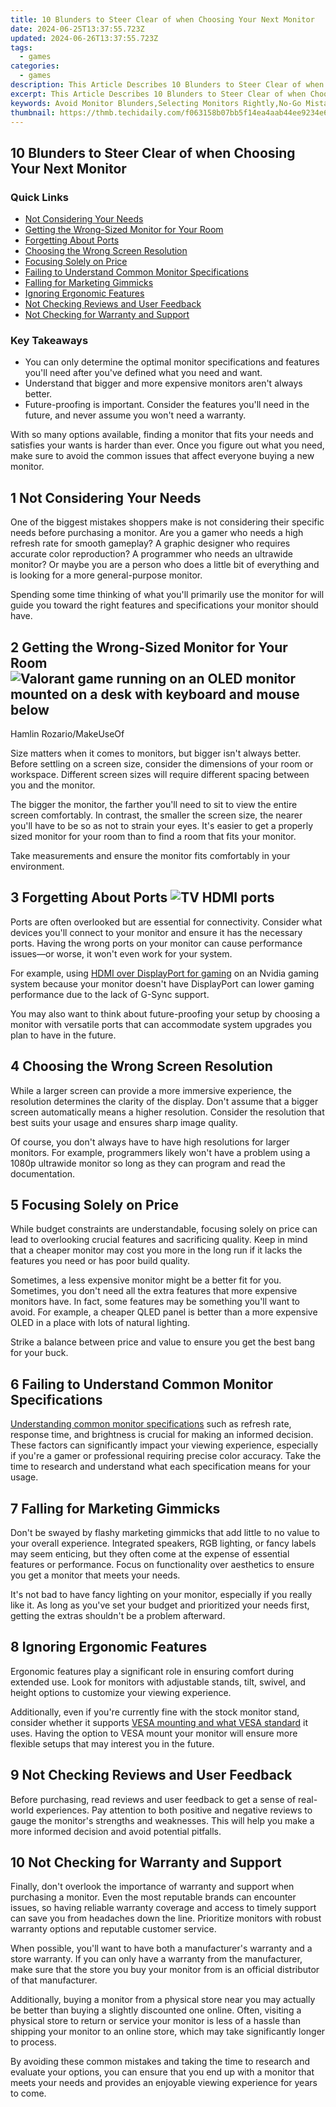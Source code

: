 ```yaml
---
title: 10 Blunders to Steer Clear of when Choosing Your Next Monitor
date: 2024-06-25T13:37:55.723Z
updated: 2024-06-26T13:37:55.723Z
tags:
  - games
categories:
  - games
description: This Article Describes 10 Blunders to Steer Clear of when Choosing Your Next Monitor
excerpt: This Article Describes 10 Blunders to Steer Clear of when Choosing Your Next Monitor
keywords: Avoid Monitor Blunders,Selecting Monitors Rightly,No-Go Mistakes in Monitor Choice,Optimal Monitor Selection Guide,Common Monitor Errors,Monitor Selection Tips,How to Avoid Monitor Mistakes
thumbnail: https://thmb.techidaily.com/f063158b07bb5f14ea4aab44ee9234e61e405ad94aec937242bb379ea450f563.jpg
---
```


## 10 Blunders to Steer Clear of when Choosing Your Next Monitor

### Quick Links

* [Not Considering Your Needs](#not-considering-your-needs)
* [Getting the Wrong-Sized Monitor for Your Room](#getting-the-wrong-sized-monitor-for-your-room)
* [Forgetting About Ports](#forgetting-about-ports)
* [Choosing the Wrong Screen Resolution](#choosing-the-wrong-screen-resolution)
* [Focusing Solely on Price](#focusing-solely-on-price)
* [Failing to Understand Common Monitor Specifications](#failing-to-understand-common-monitor-specifications)
* [Falling for Marketing Gimmicks](#falling-for-marketing-gimmicks)
* [Ignoring Ergonomic Features](#ignoring-ergonomic-features)
* [Not Checking Reviews and User Feedback](#not-checking-reviews-and-user-feedback)
* [Not Checking for Warranty and Support](#not-checking-for-warranty-and-support)

### Key Takeaways

* You can only determine the optimal monitor specifications and features you'll need after you've defined what you need and want.
* Understand that bigger and more expensive monitors aren't always better.
* Future-proofing is important. Consider the features you'll need in the future, and never assume you won't need a warranty.

 With so many options available, finding a monitor that fits your needs and satisfies your wants is harder than ever. Once you figure out what you need, make sure to avoid the common issues that affect everyone buying a new monitor.

## 1 Not Considering Your Needs

 One of the biggest mistakes shoppers make is not considering their specific needs before purchasing a monitor. Are you a gamer who needs a high refresh rate for smooth gameplay? A graphic designer who requires accurate color reproduction? A programmer who needs an ultrawide monitor? Or maybe you are a person who does a little bit of everything and is looking for a more general-purpose monitor.

 Spending some time thinking of what you'll primarily use the monitor for will guide you toward the right features and specifications your monitor should have.

## 2 Getting the Wrong-Sized Monitor for Your Room ![Valorant game running on an OLED monitor mounted on a desk with keyboard and mouse below](https://static1.makeuseofimages.com/wordpress/wp-content/uploads/wm/2024/04/valorant-game-running-on-an-oled-monitor-mounted-on-a-desk-with-keyboard-and-mouse-below.jpg)

 Hamlin Rozario/MakeUseOf

 Size matters when it comes to monitors, but bigger isn't always better. Before settling on a screen size, consider the dimensions of your room or workspace. Different screen sizes will require different spacing between you and the monitor.

 The bigger the monitor, the farther you'll need to sit to view the entire screen comfortably. In contrast, the smaller the screen size, the nearer you'll have to be so as not to strain your eyes. It's easier to get a properly sized monitor for your room than to find a room that fits your monitor.

 Take measurements and ensure the monitor fits comfortably in your environment.

## 3 Forgetting About Ports ![TV HDMI ports](https://static1.makeuseofimages.com/wordpress/wp-content/uploads/wm/2023/06/muo-gaming-wii-tv-connection-av-hdmi-2023-3.jpg)

 Ports are often overlooked but are essential for connectivity. Consider what devices you'll connect to your monitor and ensure it has the necessary ports. Having the wrong ports on your monitor can cause performance issues—or worse, it won't even work for your system.

 For example, using [HDMI over DisplayPort for gaming](https://www.makeuseof.com/hdmi-vs-display-port-best-for-gaming/) on an Nvidia gaming system because your monitor doesn't have DisplayPort can lower gaming performance due to the lack of G-Sync support.

 You may also want to think about future-proofing your setup by choosing a monitor with versatile ports that can accommodate system upgrades you plan to have in the future.

## 4 Choosing the Wrong Screen Resolution

 While a larger screen can provide a more immersive experience, the resolution determines the clarity of the display. Don't assume that a bigger screen automatically means a higher resolution. Consider the resolution that best suits your usage and ensures sharp image quality.

 Of course, you don't always have to have high resolutions for larger monitors. For example, programmers likely won't have a problem using a 1080p ultrawide monitor so long as they can program and read the documentation.

## 5 Focusing Solely on Price

 While budget constraints are understandable, focusing solely on price can lead to overlooking crucial features and sacrificing quality. Keep in mind that a cheaper monitor may cost you more in the long run if it lacks the features you need or has poor build quality.

 Sometimes, a less expensive monitor might be a better fit for you. Sometimes, you don't need all the extra features that more expensive monitors have. In fact, some features may be something you'll want to avoid. For example, a cheaper QLED panel is better than a more expensive OLED in a place with lots of natural lighting.

 Strike a balance between price and value to ensure you get the best bang for your buck.

## 6 Failing to Understand Common Monitor Specifications

[Understanding common monitor specifications](https://www.makeuseof.com/commonly-confused-monitor-specs/) such as refresh rate, response time, and brightness is crucial for making an informed decision. These factors can significantly impact your viewing experience, especially if you're a gamer or professional requiring precise color accuracy. Take the time to research and understand what each specification means for your usage.

## 7 Falling for Marketing Gimmicks

 Don't be swayed by flashy marketing gimmicks that add little to no value to your overall experience. Integrated speakers, RGB lighting, or fancy labels may seem enticing, but they often come at the expense of essential features or performance. Focus on functionality over aesthetics to ensure you get a monitor that meets your needs.

 It's not bad to have fancy lighting on your monitor, especially if you really like it. As long as you've set your budget and prioritized your needs first, getting the extras shouldn't be a problem afterward.

## 8 Ignoring Ergonomic Features

 Ergonomic features play a significant role in ensuring comfort during extended use. Look for monitors with adjustable stands, tilt, swivel, and height options to customize your viewing experience.

 Additionally, even if you're currently fine with the stock monitor stand, consider whether it supports [VESA mounting and what VESA standard](https://www.makeuseof.com/guide-vesa-mounting-standards/#:~:text=One%20such%20standard%20is%20the,fit%20across%20different%20display%20mounts.) it uses. Having the option to VESA mount your monitor will ensure more flexible setups that may interest you in the future.

## 9 Not Checking Reviews and User Feedback

 Before purchasing, read reviews and user feedback to get a sense of real-world experiences. Pay attention to both positive and negative reviews to gauge the monitor's strengths and weaknesses. This will help you make a more informed decision and avoid potential pitfalls.

## 10 Not Checking for Warranty and Support

 Finally, don't overlook the importance of warranty and support when purchasing a monitor. Even the most reputable brands can encounter issues, so having reliable warranty coverage and access to timely support can save you from headaches down the line. Prioritize monitors with robust warranty options and reputable customer service.

 When possible, you'll want to have both a manufacturer's warranty and a store warranty. If you can only have a warranty from the manufacturer, make sure that the store you buy your monitor from is an official distributor of that manufacturer.

 Additionally, buying a monitor from a physical store near you may actually be better than buying a slightly discounted one online. Often, visiting a physical store to return or service your monitor is less of a hassle than shipping your monitor to an online store, which may take significantly longer to process.

 By avoiding these common mistakes and taking the time to research and evaluate your options, you can ensure that you end up with a monitor that meets your needs and provides an enjoyable viewing experience for years to come.


<ins class="adsbygoogle"
     style="display:block"
     data-ad-format="autorelaxed"
     data-ad-client="ca-pub-7571918770474297"
     data-ad-slot="1223367746"></ins>



<ins class="adsbygoogle"
     style="display:block"
     data-ad-client="ca-pub-7571918770474297"
     data-ad-slot="8358498916"
     data-ad-format="auto"
     data-full-width-responsive="true"></ins>



